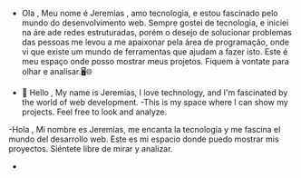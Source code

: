 - Ola ,
Meu nome é Jeremias , amo tecnologia, e estou fascinado pelo mundo do desenvolvimento web.
Sempre gostei de tecnologia, e iniciei na áre ade redes estruturadas, porém o desejo de solucionar
problemas das pessoas me levou a me apaixonar pela área de programação, onde vi que existe um mundo
de ferramentas que ajudam a fazer isto. 
Este é meu espaço onde posso mostrar meus projetos. Fiquem à vontate para olhar e analisar.🖥️🌐

- 👋 Hello ,
My name is Jeremias, I love technology, and I'm fascinated by the world of web development. 
-This is my space where I can show my projects. Feel free to look and analyze.

-Hola ,
Mi nombre es Jeremías, me encanta la tecnología y me fascina el mundo del desarrollo web. 
Este es mi espacio donde puedo mostrar mis proyectos. Siéntete libre de mirar y analizar.

- 

<!---
gomesjeremias/gomesjeremias is a ✨ special ✨ repository because its `README.md` (this file) appears on your GitHub profile.
You can click the Preview link to take a look at your changes.
--->
